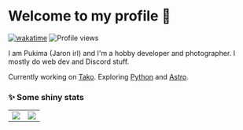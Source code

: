 # Welcome to my profile 👋
[![wakatime](https://wakatime.com/badge/user/b2c79944-f8be-4ec3-ba15-c571148b471a.svg)](https://wakatime.com/@b2c79944-f8be-4ec3-ba15-c571148b471a) ![Profile views](https://komarev.com/ghpvc/?username=Pukimaa)

I am Pukima (Jaron irl) and I'm a hobby developer and photographer. I mostly do web dev and Discord stuff.

Currently working on [Tako](https://github.com/tako-discord). Exploring [Python](https://python.org) and [Astro](https://astro.build).

### ✨ Some shiny stats
<table>
<td align="center" style="padding=0;width=50%;"><img src="https://github-readme-stats.vercel.app/api?username=Pukimaa&show_icons=true&theme=dark&hide_border=true" /></td>
<td align="center" style="padding=0;width=50%;"><a href="https://github.com/Pukimaa"><img src="https://github-readme-streak-stats.herokuapp.com/?user=Pukimaa&theme=dark&hide_border=true" /></a></td>
</table>
